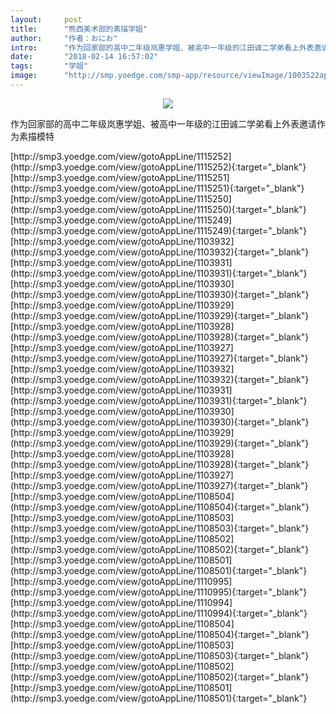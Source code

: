 ```yaml
---
layout:     post
title:      "熊西美术部的素描学姐"
author:     "作者：おにお"
intro:      "作为回家部的高中二年级岚惠学姐、被高中一年级的江田诚二学弟看上外表邀请作为素描模特"
date:       "2018-02-14 16:57:02"
tags:       "学姐"
image:      "http://smp.yoedge.com/smp-app/resource/viewImage/1003522appline.png"
---
```

<div style="text-align: center">
<p><img src="http://smp.yoedge.com/smp-app/resource/viewImage/1003522appline.png"/></p>
</div>
<p class="post-meta">
<span>作为回家部的高中二年级岚惠学姐、被高中一年级的江田诚二学弟看上外表邀请作为素描模特</span>
</p>
[http://smp3.yoedge.com/view/gotoAppLine/1115252](http://smp3.yoedge.com/view/gotoAppLine/1115252){:target="_blank"}
[http://smp3.yoedge.com/view/gotoAppLine/1115251](http://smp3.yoedge.com/view/gotoAppLine/1115251){:target="_blank"}
[http://smp3.yoedge.com/view/gotoAppLine/1115250](http://smp3.yoedge.com/view/gotoAppLine/1115250){:target="_blank"}
[http://smp3.yoedge.com/view/gotoAppLine/1115249](http://smp3.yoedge.com/view/gotoAppLine/1115249){:target="_blank"}
[http://smp3.yoedge.com/view/gotoAppLine/1103932](http://smp3.yoedge.com/view/gotoAppLine/1103932){:target="_blank"}
[http://smp3.yoedge.com/view/gotoAppLine/1103931](http://smp3.yoedge.com/view/gotoAppLine/1103931){:target="_blank"}
[http://smp3.yoedge.com/view/gotoAppLine/1103930](http://smp3.yoedge.com/view/gotoAppLine/1103930){:target="_blank"}
[http://smp3.yoedge.com/view/gotoAppLine/1103929](http://smp3.yoedge.com/view/gotoAppLine/1103929){:target="_blank"}
[http://smp3.yoedge.com/view/gotoAppLine/1103928](http://smp3.yoedge.com/view/gotoAppLine/1103928){:target="_blank"}
[http://smp3.yoedge.com/view/gotoAppLine/1103927](http://smp3.yoedge.com/view/gotoAppLine/1103927){:target="_blank"}
[http://smp3.yoedge.com/view/gotoAppLine/1103932](http://smp3.yoedge.com/view/gotoAppLine/1103932){:target="_blank"}
[http://smp3.yoedge.com/view/gotoAppLine/1103931](http://smp3.yoedge.com/view/gotoAppLine/1103931){:target="_blank"}
[http://smp3.yoedge.com/view/gotoAppLine/1103930](http://smp3.yoedge.com/view/gotoAppLine/1103930){:target="_blank"}
[http://smp3.yoedge.com/view/gotoAppLine/1103929](http://smp3.yoedge.com/view/gotoAppLine/1103929){:target="_blank"}
[http://smp3.yoedge.com/view/gotoAppLine/1103928](http://smp3.yoedge.com/view/gotoAppLine/1103928){:target="_blank"}
[http://smp3.yoedge.com/view/gotoAppLine/1103927](http://smp3.yoedge.com/view/gotoAppLine/1103927){:target="_blank"}
[http://smp3.yoedge.com/view/gotoAppLine/1108504](http://smp3.yoedge.com/view/gotoAppLine/1108504){:target="_blank"}
[http://smp3.yoedge.com/view/gotoAppLine/1108503](http://smp3.yoedge.com/view/gotoAppLine/1108503){:target="_blank"}
[http://smp3.yoedge.com/view/gotoAppLine/1108502](http://smp3.yoedge.com/view/gotoAppLine/1108502){:target="_blank"}
[http://smp3.yoedge.com/view/gotoAppLine/1108501](http://smp3.yoedge.com/view/gotoAppLine/1108501){:target="_blank"}
[http://smp3.yoedge.com/view/gotoAppLine/1110995](http://smp3.yoedge.com/view/gotoAppLine/1110995){:target="_blank"}
[http://smp3.yoedge.com/view/gotoAppLine/1110994](http://smp3.yoedge.com/view/gotoAppLine/1110994){:target="_blank"}
[http://smp3.yoedge.com/view/gotoAppLine/1108504](http://smp3.yoedge.com/view/gotoAppLine/1108504){:target="_blank"}
[http://smp3.yoedge.com/view/gotoAppLine/1108503](http://smp3.yoedge.com/view/gotoAppLine/1108503){:target="_blank"}
[http://smp3.yoedge.com/view/gotoAppLine/1108502](http://smp3.yoedge.com/view/gotoAppLine/1108502){:target="_blank"}
[http://smp3.yoedge.com/view/gotoAppLine/1108501](http://smp3.yoedge.com/view/gotoAppLine/1108501){:target="_blank"}


